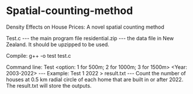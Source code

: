 # Spatial-counting-method
Density Effects on House Prices: A novel spatial counting method

Test.c --- the main program file
residential.zip --- the data file in New Zealand. It should be upzipped to be used.

Compile: g++ -o test test.c

Command line: Test <option: 1 for 500m; 2 for 1000m; 3 for 1500m> <Year: 2003-2022> 
--- Example: Test 1 2022 > result.txt
--- Count the number of houses at 0.5 km radial circle of each home that are built in or after 2022. The result.txt will store the outputs.
